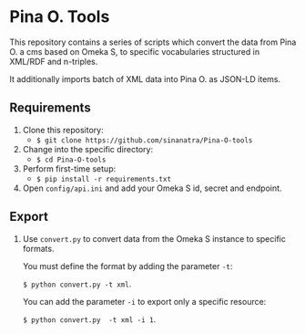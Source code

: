 # Pina O. Tools 

This repository contains a series of scripts which convert the data from Pina O. a cms based on Omeka S, to specific vocabularies structured in XML/RDF and n-triples.

It additionally imports batch of XML data into Pina O. as JSON-LD items. 


Requirements
----------

1. Clone this repository:
   * `$ git clone https://github.com/sinanatra/Pina-O-tools`
1. Change into the specific directory:
   * `$ cd Pina-O-tools`
1. Perform first-time setup:
   * `$ pip install -r requirements.txt`
1. Open `config/api.ini` and add your Omeka S id, secret and endpoint.


Export
----------

1. Use `convert.py` to convert data from the Omeka S instance to specific formats. 

    You must define the format by adding the parameter `-t`:

    `$ python convert.py -t xml`. 

    You can add the parameter `-i` to export only a specific resource:

    `$ python convert.py  -t xml -i 1`. 